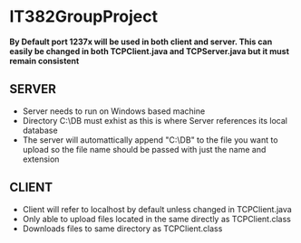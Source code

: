 # IT382GroupProject

**By Default port 1237x will be used in both client and server. This can easily be changed in both TCPClient.java and TCPServer.java but 
it must remain consistent**

## SERVER
* Server needs to run on Windows based machine <br />
* Directory C:\DB must exhist as this is where Server references its local database <br />
* The server will automattically append "C:\DB\" to the file you want to upload so the file name should be passed with just the name and extension



## CLIENT
* Client will refer to localhost by default unless changed in TCPClient.java <br />
* Only able to upload files located in the same directly as TCPClient.class <br />
* Downloads files to same directory as TCPClient.class
